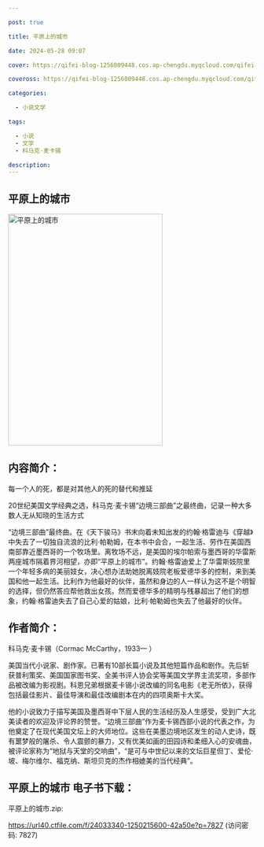 ```yaml
---

post: true

title: 平原上的城市

date: 2024-05-28 09:07

cover: https://qifei-blog-1256009448.cos.ap-chengdu.myqcloud.com/qifei-blog/6608120a9f345e8d03c88517.jpg

coveross: https://qifei-blog-1256009448.cos.ap-chengdu.myqcloud.com/qifei-blog/6608120a9f345e8d03c88517.jpg

categories:

  - 小说文学

tags:

  - 小说
  - 文学
  - 科马克·麦卡锡

description:
---
```


##  平原上的城市

<img alt="平原上的城市 " class="aligncenter loaded" data-was-processed="true" decoding="async" fetchpriority="high" height="471" src="https://qifei-blog-1256009448.cos.ap-chengdu.myqcloud.com/qifei-blog/6608120a9f345e8d03c88517.jpg " style="cursor: zoom-in;" width="314"/>

## 内容简介：

每一个人的死，都是对其他人的死的替代和推延

20世纪美国文学经典之选，科马克·麦卡锡“边境三部曲”之最终曲，记录一种大多数人无从知晓的生活方式

“边境三部曲”最终曲。在《天下骏马》书末向着未知出发的约翰·格雷迪与《穿越》中失去了一切独自流浪的比利·帕勒姆，在本书中会合，一起生活、劳作在美国西南部靠近墨西哥的一个牧场里。离牧场不远，是美国的埃尔帕索与墨西哥的华雷斯两座城市隔着界河相望，亦即“平原上的城市”。约翰·格雷迪爱上了华雷斯妓院里一个年轻多病的美丽妓女，决心想办法助她脱离妓院老板爱德华多的控制，来到美国和他一起生活。比利作为他最好的伙伴，虽然和身边的人一样认为这不是个明智的选择，但仍然答应帮他救出女孩。然而爱德华多的精明与残暴超出了他们的想象，约翰·格雷迪失去了自己心爱的姑娘，比利·帕勒姆也失去了他最好的伙伴。

## 作者简介：

科马克·麦卡锡（Cormac McCarthy，1933— ）

美国当代小说家、剧作家。已著有10部长篇小说及其他短篇作品和剧作。先后斩获普利策奖、美国国家图书奖、全美书评人协会奖等美国文学界主流奖项，多部作品被改编为影视剧。科恩兄弟根据麦卡锡小说改编的同名电影《老无所依》，获得包括最佳影片、最佳导演和最佳改编剧本在内的四项奥斯卡大奖。

他的小说致力于描写美国及墨西哥中下层人民的生活经历及人生感受，受到广大北美读者的欢迎及评论界的赞誉。“边境三部曲”作为麦卡锡西部小说的代表之作，为他奠定了在现代美国文坛上的大师地位。这些在美墨边境地区发生的动人史诗，既有噩梦般的屠杀、令人震颤的暴力，又有优美如画的田园诗和柔细入心的安魂曲，被评论家称为“地狱与天堂的交响曲”，“是可与中世纪以来的文坛巨星但丁、爱伦·坡、梅尔维尔、福克纳、斯坦贝克的杰作相媲美的当代经典”。

## 平原上的城市 电子书下载：



平原上的城市.zip: 

https://url40.ctfile.com/f/24033340-1250215600-42a50e?p=7827 (访问密码: 7827)
